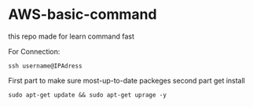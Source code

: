 # AWS-basic-command
this repo made for learn command fast

For Connection:
```linux
ssh username@IPAdress
```
First part to make sure most-up-to-date packeges second part get install
```linux
sudo apt-get update && sudo apt-get uprage -y
```
